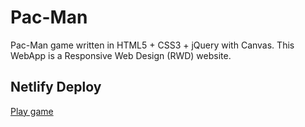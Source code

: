 # Pac-Man
Pac-Man game written in HTML5 + CSS3 + jQuery with Canvas. This WebApp is a Responsive Web Design (RWD) website.

## Netlify Deploy
<a href="https://glowing-khapse-653672.netlify.app/">Play game</a>
